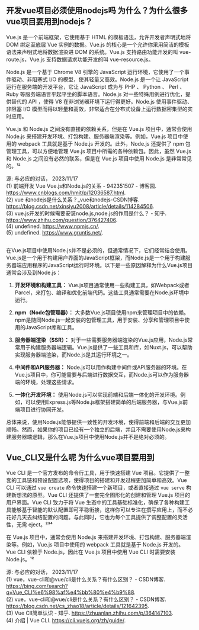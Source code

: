 ## 开发vue项目必须使用nodejs吗  为什么？为什么很多vue项目要用到nodejs？

Vue.js 是一个前端框架，它使用基于 HTML 的模板语法，允许开发者声明式地将 DOM 绑定至底层 Vue 实例的数据。Vue.js 的核心是一个允许你采用简洁的模板语法来声明式地将数据渲染进 DOM 的系统。Vue.js 支持路由功能开发的叫 vue-route.js，Vue.js 支持数据请求功能开发的叫 vue-resource.js。

Node.js 是一个基于 Chrome V8 引擎的 JavaScript 运行环境，它使用了一个事件驱动、非阻塞式 I/O 的模型，使其轻量又高效。Node.js 是一个让 JavaScript 运行在服务端的开发平台，它让 JavaScript 成为与 PHP 、 Python 、 Perl 、 Ruby 等服务端语言平起平坐的脚本语言。Node.js 对一些特殊用例进行优化，提供替代的 API ，使得 V8 在非浏览器环境下运行得更好。Node.js 使用事件驱动、非阻塞 I/O 模型而得以轻量和高效，非常适合在分布式设备上运行数据密集型的实时应用。

Vue.js 和 Node.js 之间没有直接的依赖关系，但是在 Vue.js 项目中，通常会使用 Node.js 来搭建开发环境、打包构建、服务器端渲染等。例如，Vue.js 项目中使用的 webpack 工具就是基于 Node.js 开发的。此外，Node.js 还提供了 npm 包管理工具，可以方便地管理 Vue.js 项目中所需的各种依赖包。因此，虽然 Vue.js 和 Node.js 之间没有必然的联系，但是在 Vue.js 项目中使用 Node.js 是非常常见的。¹²

源: 与必应的对话，   2023/11/17  
(1) 前端开发 Vue Vue.js和Node.js的关系 - 942351507 - 博客园. https://www.cnblogs.com/hmit/p/12036587.html.  
(2) vue 和nodejs是什么关系？_vue和nodejs-CSDN博客. https://blog.csdn.net/xinsiyu2008/article/details/114284506.  
(3) vue.js开发的时候需要安装node.js,node.js的作用是什么？ - 知乎. https://www.zhihu.com/question/376427406.  
(4) undefined. https://www.npmjs.cn/.   
(5) undefined. https://www.gruntjs.net/.   


## 
在Vue.js项目中使用Node.js并不是必须的，但通常情况下，它们经常结合使用。Vue.js是一个用于构建用户界面的JavaScript框架，而Node.js是一个用于构建服务器端应用程序的JavaScript运行时环境。以下是一些原因解释为什么Vue.js项目通常会涉及到Node.js：

1. **开发环境和构建工具：** Vue.js项目通常使用一些构建工具，如Webpack或者Parcel，来打包、编译和优化前端代码。这些工具通常需要在Node.js环境中运行。

2. **npm（Node包管理器）：** 大多数Vue.js项目使用npm来管理项目中的依赖。npm是随同Node.js一起安装的包管理工具，用于安装、分享和管理项目中使用的JavaScript库和工具。

3. **服务器端渲染（SSR）：** 对于一些需要服务器端渲染的Vue.js应用，Node.js常常用于构建服务器端逻辑。Vue.js提供了一些工具和库，如Nuxt.js，可以帮助实现服务器端渲染，而Node.js是其运行环境之一。

4. **中间件和API服务器：** Node.js可以用作构建中间件或API服务器的环境。在Vue.js项目中，你可能需要与后端进行数据交互，而Node.js可以作为服务器端的环境，处理这些请求。

5. **一体化开发环境：** 使用Node.js可以实现前端和后端一体化的开发环境。例如，可以使用Express.js等Node.js框架搭建简单的后端服务器，与Vue.js前端项目进行协同开发。

总体来说，使用Node.js能够提供一致性的开发环境，使得前端和后端的交互更加顺畅。然而，如果你的项目已经有一个独立的后端，并且不需要使用Node.js来构建服务器端逻辑，那么在Vue.js项目中使用Node.js并不是绝对必须的。


## Vue_CLI又是什么呢  为什么vue项目要用到
Vue CLI 是一个官方发布的命令行工具，用于快速搭建 Vue 项目。它提供了一整套的工具链和预设配置选项，使得项目的搭建和开发过程更加简单和高效。Vue CLI 可以通过 `vue create` 命令快速搭建一个新项目，或者直接通过 `vue serve` 构建新想法的原型。Vue CLI 还提供了一套完全图形化的创建和管理 Vue.js 项目的用户界面。Vue CLI 致力于将 Vue 生态中的工具基础标准化，确保了各种构建工具能够基于智能的默认配置即可平稳衔接，这样你可以专注在撰写应用上，而不必花好几天去纠结配置的问题。与此同时，它也为每个工具提供了调整配置的灵活性，无需 eject。²³⁴

在 Vue.js 项目中，通常会使用 Node.js 来搭建开发环境、打包构建、服务器端渲染等。例如，Vue.js 项目中使用的 webpack 工具就是基于 Node.js 开发的。Vue CLI 依赖于 Node.js，因此在 Vue.js 项目中使用 Vue CLI 时需要安装 Node.js。¹²

源: 与必应的对话， 2023/11/17  
(1) vue，vue-cli和@vue/cli是什么关系？有什么区别？ - CSDN博客. https://bing.com/search?q=Vue_CLI%e6%98%af%e4%bb%80%e4%b9%88.  
(2) vue，vue-cli和@vue/cli是什么关系？有什么区别？ - CSDN博客. https://blog.csdn.net/cs_zhao18/article/details/121642395.  
(3) Vue ClI简单认识 - 知乎. https://zhuanlan.zhihu.com/p/364147103.   
(4) 介绍 | Vue CLI. https://cli.vuejs.org/zh/guide/.  
